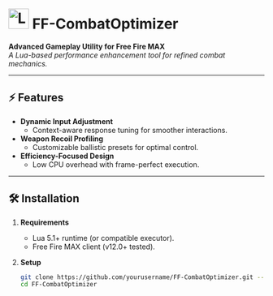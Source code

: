 # <img src="https://i.imgur.com/placeholder.png" width="40" alt="Logo"> FF-CombatOptimizer  

**Advanced Gameplay Utility for Free Fire MAX**  
*A Lua-based performance enhancement tool for refined combat mechanics.*  

---

## ⚡ Features  
- **Dynamic Input Adjustment**  
  - Context-aware response tuning for smoother interactions.  
- **Weapon Recoil Profiling**  
  - Customizable ballistic presets for optimal control.  
- **Efficiency-Focused Design**  
  - Low CPU overhead with frame-perfect execution.  

---

## 🛠️ Installation  
1. **Requirements**  
   - Lua 5.1+ runtime (or compatible executor).  
   - Free Fire MAX client (v12.0+ tested).  

2. **Setup**  
   ```bash
   git clone https://github.com/yourusername/FF-CombatOptimizer.git --branch stable
   cd FF-CombatOptimizer

